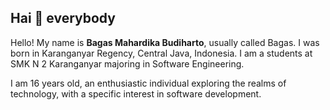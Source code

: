 ## Hai 👋 everybody

Hello! My name is <strong>Bagas Mahardika Budiharto</strong>, usually called Bagas. I was born in Karanganyar Regency, Central Java, Indonesia. I am a students at SMK N 2 Karanganyar majoring in Software Engineering.

I am 16 years old, an enthusiastic individual exploring the realms of technology, with a specific interest in software development.

<!--
**BagasMB/BagasMB** is a ✨ _special_ ✨ repository because its `README.md` (this file) appears on your GitHub profile.

Here are some ideas to get you started:

- 🔭 I’m currently working on ...
- 🌱 I’m currently learning ...
- 👯 I’m looking to collaborate on ...
- 🤔 I’m looking for help with ...
- 💬 Ask me about ...
- 📫 How to reach me: ...
- 😄 Pronouns: ...
- ⚡ Fun fact: ...
-->
